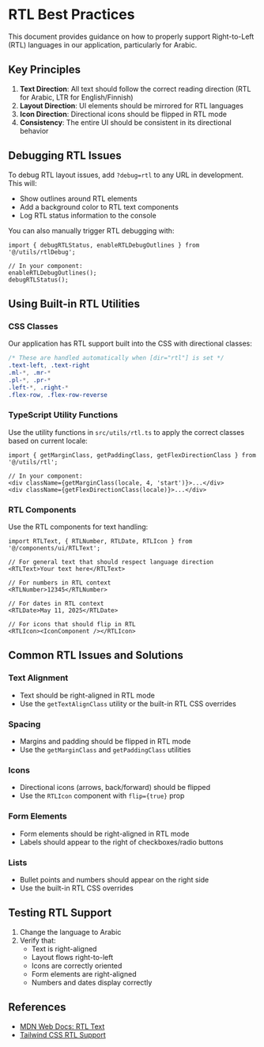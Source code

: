 # RTL Best Practices

This document provides guidance on how to properly support Right-to-Left (RTL) languages in our application, particularly for Arabic.

## Key Principles

1. **Text Direction**: All text should follow the correct reading direction (RTL for Arabic, LTR for English/Finnish)
2. **Layout Direction**: UI elements should be mirrored for RTL languages
3. **Icon Direction**: Directional icons should be flipped in RTL mode
4. **Consistency**: The entire UI should be consistent in its directional behavior

## Debugging RTL Issues

To debug RTL layout issues, add `?debug=rtl` to any URL in development. This will:
- Show outlines around RTL elements
- Add a background color to RTL text components
- Log RTL status information to the console

You can also manually trigger RTL debugging with:

```tsx
import { debugRTLStatus, enableRTLDebugOutlines } from '@/utils/rtlDebug';

// In your component:
enableRTLDebugOutlines();
debugRTLStatus();
```

## Using Built-in RTL Utilities

### CSS Classes

Our application has RTL support built into the CSS with directional classes:

```css
/* These are handled automatically when [dir="rtl"] is set */
.text-left, .text-right
.ml-*, .mr-*
.pl-*, .pr-*
.left-*, .right-*
.flex-row, .flex-row-reverse
```

### TypeScript Utility Functions

Use the utility functions in `src/utils/rtl.ts` to apply the correct classes based on current locale:

```tsx
import { getMarginClass, getPaddingClass, getFlexDirectionClass } from '@/utils/rtl';

// In your component:
<div className={getMarginClass(locale, 4, 'start')}>...</div>
<div className={getFlexDirectionClass(locale)}>...</div>
```

### RTL Components

Use the RTL components for text handling:

```tsx
import RTLText, { RTLNumber, RTLDate, RTLIcon } from '@/components/ui/RTLText';

// For general text that should respect language direction
<RTLText>Your text here</RTLText>

// For numbers in RTL context
<RTLNumber>12345</RTLNumber>

// For dates in RTL context
<RTLDate>May 11, 2025</RTLDate>

// For icons that should flip in RTL
<RTLIcon><IconComponent /></RTLIcon>
```

## Common RTL Issues and Solutions

### Text Alignment

- Text should be right-aligned in RTL mode
- Use the `getTextAlignClass` utility or the built-in RTL CSS overrides

### Spacing

- Margins and padding should be flipped in RTL mode
- Use the `getMarginClass` and `getPaddingClass` utilities

### Icons

- Directional icons (arrows, back/forward) should be flipped
- Use the `RTLIcon` component with `flip={true}` prop

### Form Elements

- Form elements should be right-aligned in RTL mode
- Labels should appear to the right of checkboxes/radio buttons

### Lists

- Bullet points and numbers should appear on the right side
- Use the built-in RTL CSS overrides

## Testing RTL Support

1. Change the language to Arabic
2. Verify that:
   - Text is right-aligned
   - Layout flows right-to-left
   - Icons are correctly oriented
   - Form elements are right-aligned
   - Numbers and dates display correctly

## References

- [MDN Web Docs: RTL Text](https://developer.mozilla.org/en-US/docs/Web/CSS/CSS_Writing_Modes/Handling_different_text_directions)
- [Tailwind CSS RTL Support](https://tailwindcss.com/docs/hover-focus-and-other-states#rtl-support)
